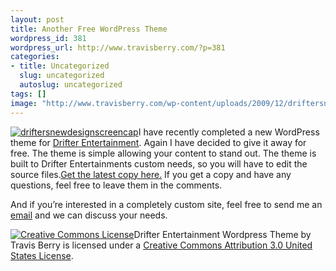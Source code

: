 ```yaml
--- 
layout: post
title: Another Free WordPress Theme
wordpress_id: 381
wordpress_url: http://www.travisberry.com/?p=381
categories: 
- title: Uncategorized
  slug: uncategorized
  autoslug: uncategorized
tags: []
image: "http://www.travisberry.com/wp-content/uploads/2009/12/driftersnewdesignscreencap.jpg"
---
```

[![driftersnewdesignscreencap](http://www.travisberry.com/wp-content/uploads/2009/12/driftersnewdesignscreencap.jpg "driftersnewdesignscreencap")](http://github.com/ninetwentyfour/DrifterEntertainment_com/archives/master)I have recently completed a new WordPress theme for [Drifter Entertainment](http://www.drifterentertainment.com).<!--more--> Again I have decided to give it away for free. The theme is simple allowing your content to stand out. The theme is built to Drifter Entertainments custom needs, so you will have to edit the source files.[Get the latest copy here.](http://github.com/ninetwentyfour/DrifterEntertainment_com/archives/master)
If you get a copy and have any questions, feel free to leave them in the comments.

And if you’re interested in a completely custom site, feel free to send me an [email](mailto:contact@travisberry.com) and we can discuss your needs.

[![Creative Commons License](http://i.creativecommons.org/l/by/3.0/us/88x31.png)](http://creativecommons.org/licenses/by/3.0/us/)Drifter Entertainment Wordpress Theme by Travis Berry is licensed under a [Creative Commons Attribution 3.0 United States License](http://creativecommons.org/licenses/by/3.0/us/).
